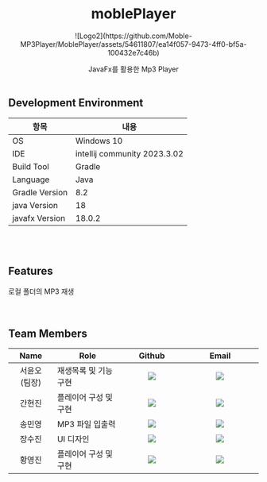 <div align="center">
<h1> moblePlayer </h1>
![Logo2](https://github.com/Moble-MP3Player/MoblePlayer/assets/54611807/ea14f057-9473-4ff0-bf5a-100432e7c46b)

    
JavaFx를 활용한 Mp3 Player
<br>
<br>
</div>




## Development Environment
|항목|내용|
|---|------|
|OS|Windows 10|
|IDE|intellij community 2023.3.02|
|Build Tool|Gradle|
|Language|Java|
|Gradle Version|	8.2 |
|java Version | 18 |
|javafx Version | 18.0.2 |

<br>
<br>


## Features
로컬 폴더의 MP3 재생  
<br>
<br>



## Team Members

<table width="788">
<thead>
<tr>
<th width="100" align="center">Name</th>
<th width="200" align="center">Role</th>
<th width="150" align="center">Github</th>
<th width="225" align="center">Email</th>
</tr> 
</thead>
<tbody>
    <tr>
        <td width="100" align="center">서윤오<br>(팀장)</td>
        <td width="200">재생목록 및 기능 구현</td>
        <td width="100" align="center">
          <a href="https://github.com/seo0jjjjj">
            <img src="http://img.shields.io/badge/seo0jjjjj-655ced?style=social&logo=github"/>
          </a>
        </td>
        <td width="175" align="center">
          <a href="mailto:seo0jjjjj@gmail.com"><img src="https://img.shields.io/static/v1?label=&message=seo0jjjjj@gmail.com&color=blue&style=flat-square&logo=gmail"></a>
        </td>
    </tr>
    <tr>
        <td width="100" align="center">간현진</td>
        <td width="200">플레이어 구성 및 구현 </td>
        <td width="100" align="center">  
          <a href="https://github.com/KanHyoeonJin">
            <img src="http://img.shields.io/badge/KanHyoeonJin-655ced?style=social&logo=github"/>
          </a>
        </td>
        <td width="175" align="center">
          <a href="mailto:toa0709@gmail.com"><img src="https://img.shields.io/static/v1?label=&message=toa0709@gmail.com&color=gray&style=flat-square&logo=gmail"></a>
        </td>
    </tr>
    <tr>
        <td width="100" align="center">송민영</td>
        <td width="200"> MP3 파일 입출력 </td>
        <td width="100" align="center">  
          <a href="https://github.com/mmmmnn0">
            <img src="http://img.shields.io/badge/mmmmnn0-655ced?style=social&logo=github"/>
          </a>
        </td>
        <td width="175" align="center">
          <a href="mailto:smy5260@gmail.com"><img src="https://img.shields.io/static/v1?label=&message=smy5260@gmail.com&color=gray&style=flat-square&logo=gmail"></a>
        </td>
    </tr>  
    <tr>
        <td width="100" align="center">장수진</td>
        <td width="200">UI 디자인</td>
        <td width="100" align="center">
          <a href="https://github.com/soiojin">
            <img src="http://img.shields.io/badge/soiojin-655ced?style=social&logo=github"/>
          </a>
        </td>
        <td width="175" align="center">
          <a href="mailto:dori022662@gmail.com"><img src="https://img.shields.io/static/v1?label=&message=dori022662@gmail.com&color=lightblue&style=flat-square&logo=gmail"></a>
        </td>
    </tr>
    <tr>
        <td width="100" align="center">황영진</td>
        <td width="200">플레이어 구성 및 구현 </td>
        <td width="100" align="center">
          <a href="https://github.com/bakuuuuuuu">
            <img src="http://img.shields.io/badge/bakuuuuuuu-655ced?style=social&logo=github"/>
          </a>
        </td>
        <td width="175" align="center">
          <a href="mailto:j5672974@gmail.com"><img src="https://img.shields.io/static/v1?label=&message=j5672974@gmail.com&color=yellow&style=flat-square&logo=gmail"></a>
        </td>
    </tr>
</tbody>
</table>
